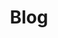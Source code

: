 ---
title: Blog
# You don't need to edit this file, it's empty on purpose.
# Edit theme's home layout instead if you wanna make some changes
# See: https://jekyllrb.com/docs/themes/#overriding-theme-defaults
layout: home
# optional alternate title to replace page.title at the top of the page
#alt_title: "Server side of me"

# optional sub-title below the page title
#sub_title: "Server side of me"

# optional intro text below titles, Markdown allowed
#introduction: | Thoughts... Opinions... Contents... Projects... R&D... Code... Life...

# optional call to action links
#actions:
 # - label: "Learn more about me"
 #   url: "/about"
# URL to a hero image associated with the post (e.g., /assets/page-pic.jpg)
image: /assets/images/gambetech_banner.v04.png

# post specific author data if different from what is set in _config.yml 
#author:
#  name: Samuel G. Molu
#  twitter: ngsmo

comments: false  # disable comments on this post
---